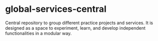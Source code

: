 # global-services-central
Central repository to group different practice projects and services.  It is designed as a space to experiment, learn, and develop independent functionalities in a modular way.
